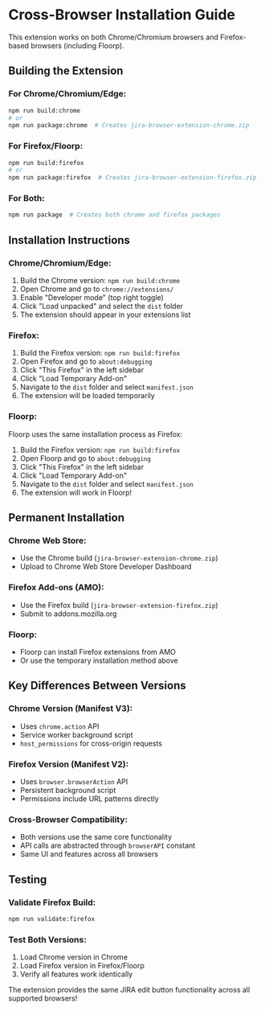 # Cross-Browser Installation Guide

This extension works on both Chrome/Chromium browsers and Firefox-based browsers (including Floorp).

## Building the Extension

### For Chrome/Chromium/Edge:
```bash
npm run build:chrome
# or
npm run package:chrome  # Creates jira-browser-extension-chrome.zip
```

### For Firefox/Floorp:
```bash
npm run build:firefox
# or  
npm run package:firefox  # Creates jira-browser-extension-firefox.zip
```

### For Both:
```bash
npm run package  # Creates both chrome and firefox packages
```

## Installation Instructions

### Chrome/Chromium/Edge:
1. Build the Chrome version: `npm run build:chrome`
2. Open Chrome and go to `chrome://extensions/`
3. Enable "Developer mode" (top right toggle)
4. Click "Load unpacked" and select the `dist` folder
5. The extension should appear in your extensions list

### Firefox:
1. Build the Firefox version: `npm run build:firefox`
2. Open Firefox and go to `about:debugging`
3. Click "This Firefox" in the left sidebar
4. Click "Load Temporary Add-on"
5. Navigate to the `dist` folder and select `manifest.json`
6. The extension will be loaded temporarily

### Floorp:
Floorp uses the same installation process as Firefox:
1. Build the Firefox version: `npm run build:firefox`
2. Open Floorp and go to `about:debugging`
3. Click "This Firefox" in the left sidebar
4. Click "Load Temporary Add-on"
5. Navigate to the `dist` folder and select `manifest.json`
6. The extension will work in Floorp!

## Permanent Installation

### Chrome Web Store:
- Use the Chrome build (`jira-browser-extension-chrome.zip`)
- Upload to Chrome Web Store Developer Dashboard

### Firefox Add-ons (AMO):
- Use the Firefox build (`jira-browser-extension-firefox.zip`)
- Submit to addons.mozilla.org

### Floorp:
- Floorp can install Firefox extensions from AMO
- Or use the temporary installation method above

## Key Differences Between Versions

### Chrome Version (Manifest V3):
- Uses `chrome.action` API
- Service worker background script
- `host_permissions` for cross-origin requests

### Firefox Version (Manifest V2):
- Uses `browser.browserAction` API  
- Persistent background script
- Permissions include URL patterns directly

### Cross-Browser Compatibility:
- Both versions use the same core functionality
- API calls are abstracted through `browserAPI` constant
- Same UI and features across all browsers

## Testing

### Validate Firefox Build:
```bash
npm run validate:firefox
```

### Test Both Versions:
1. Load Chrome version in Chrome
2. Load Firefox version in Firefox/Floorp
3. Verify all features work identically

The extension provides the same JIRA edit button functionality across all supported browsers!